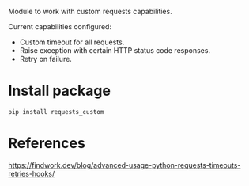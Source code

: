 Module to work with custom requests capabilities.

Current capabilities configured:

- Custom timeout for all requests.
- Raise exception with certain HTTP status code responses.
- Retry on failure.

# Install package

~~~
pip install requests_custom
~~~

# References

https://findwork.dev/blog/advanced-usage-python-requests-timeouts-retries-hooks/
